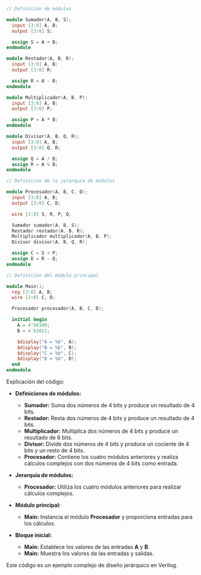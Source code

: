 ```verilog
// Definición de módulos

module Sumador(A, B, S);
  input [3:0] A, B;
  output [3:0] S;

  assign S = A + B;
endmodule

module Restador(A, B, R);
  input [3:0] A, B;
  output [3:0] R;

  assign R = A - B;
endmodule

module Multiplicador(A, B, P);
  input [3:0] A, B;
  output [7:0] P;

  assign P = A * B;
endmodule

module Divisor(A, B, Q, R);
  input [3:0] A, B;
  output [3:0] Q, R;

  assign Q = A / B;
  assign R = A % B;
endmodule

// Definición de la jerarquía de módulos

module Procesador(A, B, C, D);
  input [3:0] A, B;
  output [3:0] C, D;

  wire [3:0] S, R, P, Q;

  Sumador sumador(A, B, S);
  Restador restador(A, B, R);
  Multiplicador multiplicador(A, B, P);
  Divisor divisor(A, B, Q, R);

  assign C = S + P;
  assign D = R - Q;
endmodule

// Definición del módulo principal

module Main();
  reg [3:0] A, B;
  wire [3:0] C, D;

  Procesador procesador(A, B, C, D);

  initial begin
    A = 4'b0100;
    B = 4'b1011;

    $display("A = %b", A);
    $display("B = %b", B);
    $display("C = %b", C);
    $display("D = %b", D);
  end
endmodule
```

Explicación del código:

* **Definiciones de módulos:**

  * **Sumador:** Suma dos números de 4 bits y produce un resultado de 4 bits.
  * **Restador:** Resta dos números de 4 bits y produce un resultado de 4 bits.
  * **Multiplicador:** Multiplica dos números de 4 bits y produce un resultado de 8 bits.
  * **Divisor:** Divide dos números de 4 bits y produce un cociente de 4 bits y un resto de 4 bits.
  * **Procesador:** Contiene los cuatro módulos anteriores y realiza cálculos complejos con dos números de 4 bits como entrada.

* **Jerarquía de módulos:**

  * **Procesador:** Utiliza los cuatro módulos anteriores para realizar cálculos complejos.

* **Módulo principal:**

  * **Main:** Instancia el módulo **Procesador** y proporciona entradas para los cálculos.

* **Bloque inicial:**

  * **Main:** Establece los valores de las entradas **A** y **B**.
  * **Main:** Muestra los valores de las entradas y salidas.

Este código es un ejemplo complejo de diseño jerárquico en Verilog.